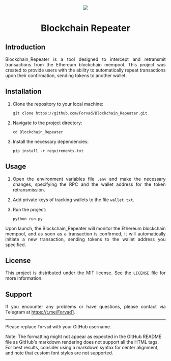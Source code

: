 <p align="center">
  <img src="https://an-tdn.ru/uploads/gallery/15324698835b57a27b70f76.jpg">
</p>

# <div align="center">Blockchain Repeater</div>

## Introduction

<div align="justify">

Blockchain_Repeater is a tool designed to intercept and retransmit transactions from the Ethereum blockchain mempool. This project was created to provide users with the ability to automatically repeat transactions upon their confirmation, sending tokens to another wallet.

</div>

## Installation

<div align="justify">

1. Clone the repository to your local machine:

   ```
   git clone https://github.com/Forvad/Blockchain_Repeater.git
   ```

2. Navigate to the project directory:

   ```
   cd Blockchain_Repeater
   ```

3. Install the necessary dependencies:

   ```
   pip install -r requirements.txt
   ```

</div>

## Usage

<div align="justify">

1. Open the environment variables file `.env` and make the necessary changes, specifying the RPC and the wallet address for the token retransmission.

2. Add private keys of tracking wallets to the file `wallet.txt`.

3. Run the project:

   ```
   python run.py
   ```

Upon launch, the Blockchain_Repeater will monitor the Ethereum blockchain mempool, and as soon as a transaction is confirmed, it will automatically initiate a new transaction, sending tokens to the wallet address you specified.

</div>

## License

<div align="justify">

This project is distributed under the MIT license. See the `LICENSE` file for more information.

</div>

## Support

<div align="justify">

If you encounter any problems or have questions, please contact via Telegram at https://t.me/Forvad1.

</div>

---

<div align="justify">

Please replace `Forvad` with your GitHub username.

</div>

Note: The formatting might not appear as expected in the GitHub README file as GitHub's markdown rendering does not support all the HTML tags. For best results, consider using a markdown syntax for center alignment, and note that custom font styles are not supported.
